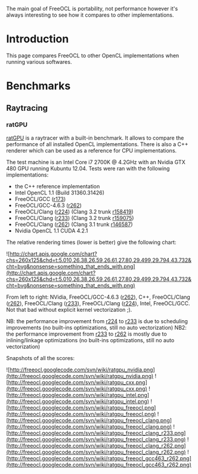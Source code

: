The main goal of FreeOCL is portability, not performance however it's always interesting to see how it compares to other implementations.



# Introduction #

This page compares FreeOCL to other OpenCL implementations when running various softwares.

# Benchmarks #

## Raytracing ##

### ratGPU ###
[ratGPU](http://www.ratgpu.com/) is a raytracer with a built-in benchmark. It allows to compare the performance of all installed OpenCL implementations. There is also a C++ renderer which can be used as a reference for CPU implementations.

The test machine is an Intel Core i7 2700K @ 4.2GHz with an Nvidia GTX 480 GPU running Kubuntu 12.04. Tests were ran with the following implementations:
  * the C++ reference implementation
  * Intel OpenCL 1.1 (Build 31360.31426)
  * FreeOCL/GCC ([r173](https://code.google.com/p/freeocl/source/detail?r=173))
  * FreeOCL/GCC-4.6.3 ([r262](https://code.google.com/p/freeocl/source/detail?r=262))
  * FreeOCL/Clang ([r224](https://code.google.com/p/freeocl/source/detail?r=224)) (Clang 3.2 trunk [r158419](https://code.google.com/p/freeocl/source/detail?r=158419))
  * FreeOCL/Clang ([r233](https://code.google.com/p/freeocl/source/detail?r=233)) (Clang 3.2 trunk [r159075](https://code.google.com/p/freeocl/source/detail?r=159075))
  * FreeOCL/Clang ([r262](https://code.google.com/p/freeocl/source/detail?r=262)) (Clang 3.1 trunk [r146587](https://code.google.com/p/freeocl/source/detail?r=146587))
  * Nvidia OpenCL 1.1 CUDA 4.2.1

The relative rendering times (lower is better) give the following chart:

![http://chart.apis.google.com/chart?chs=260x125&chd=t:5.010,26.38,26.59,26.61,27.80,29.499,29.794,43.732&cht=bvg&nonsense=something_that_ends_with.png](http://chart.apis.google.com/chart?chs=260x125&chd=t:5.010,26.38,26.59,26.61,27.80,29.499,29.794,43.732&cht=bvg&nonsense=something_that_ends_with.png)

From left to right: NVidia, FreeOCL/GCC-4.6.3 ([r262](https://code.google.com/p/freeocl/source/detail?r=262)), C++, FreeOCL/Clang ([r262](https://code.google.com/p/freeocl/source/detail?r=262)), FreeOCL/Clang ([r233](https://code.google.com/p/freeocl/source/detail?r=233)), FreeOCL/Clang ([r224](https://code.google.com/p/freeocl/source/detail?r=224)), Intel, FreeOCL/GCC. Not that bad without explicit kernel vectorization ;).

NB: the performance improvement from [r224](https://code.google.com/p/freeocl/source/detail?r=224) to [r233](https://code.google.com/p/freeocl/source/detail?r=233) is due to scheduling improvements (no built-ins optimizations, still no auto vectorization)
NB2: the performance improvement from [r233](https://code.google.com/p/freeocl/source/detail?r=233) to [r262](https://code.google.com/p/freeocl/source/detail?r=262) is mostly due to inlining/linkage optimizations (no built-ins optimizations, still no auto vectorization)

Snapshots of all the scores:

![http://freeocl.googlecode.com/svn/wiki/ratgpu_nvidia.png](http://freeocl.googlecode.com/svn/wiki/ratgpu_nvidia.png)
![http://freeocl.googlecode.com/svn/wiki/ratgpu_cxx.png](http://freeocl.googlecode.com/svn/wiki/ratgpu_cxx.png)
![http://freeocl.googlecode.com/svn/wiki/ratgpu_intel.png](http://freeocl.googlecode.com/svn/wiki/ratgpu_intel.png)
![http://freeocl.googlecode.com/svn/wiki/ratgpu_freeocl.png](http://freeocl.googlecode.com/svn/wiki/ratgpu_freeocl.png)
![http://freeocl.googlecode.com/svn/wiki/ratgpu_freeocl_clang.png](http://freeocl.googlecode.com/svn/wiki/ratgpu_freeocl_clang.png)
![http://freeocl.googlecode.com/svn/wiki/ratgpu_freeocl_clang_r233.png](http://freeocl.googlecode.com/svn/wiki/ratgpu_freeocl_clang_r233.png)
![http://freeocl.googlecode.com/svn/wiki/ratgpu_freeocl_clang_r262.png](http://freeocl.googlecode.com/svn/wiki/ratgpu_freeocl_clang_r262.png)
![http://freeocl.googlecode.com/svn/wiki/ratgpu_freeocl_gcc463_r262.png](http://freeocl.googlecode.com/svn/wiki/ratgpu_freeocl_gcc463_r262.png)